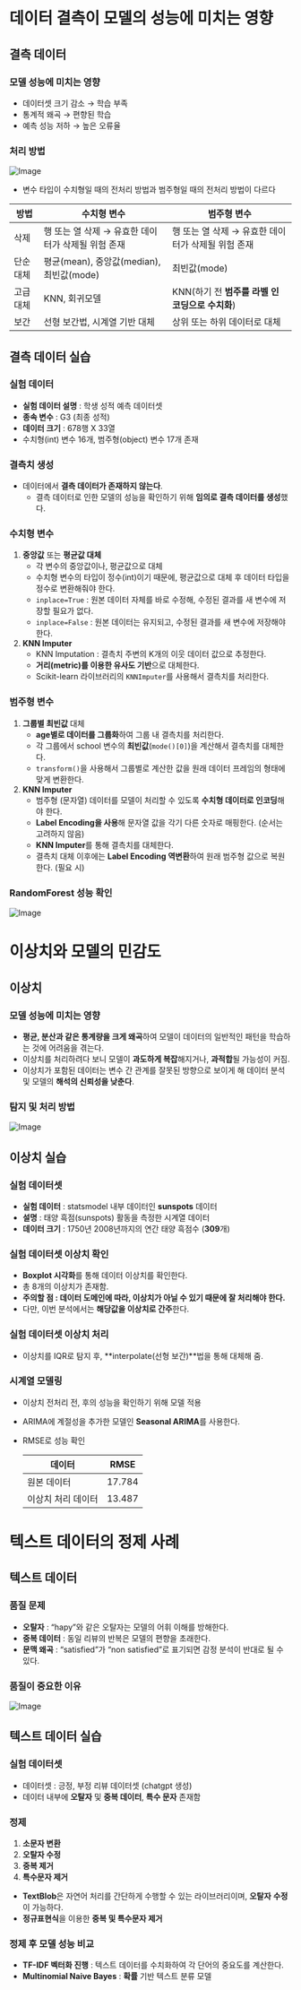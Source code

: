 # 데이터 결측이 모델의 성능에 미치는 영향

## 결측 데이터

### 모델 성능에 미치는 영향

- 데이터셋 크기 감소 → 학습 부족
- 통계적 왜곡 → 편향된 학습
- 예측 성능 저하 → 높은 오류율

### 처리 방법

![Image](https://github.com/user-attachments/assets/76d151fe-94da-44d8-8d58-394b29f7085f)

- 변수 타입이 수치형일 때의 전처리 방법과 범주형일 때의 전처리 방법이 다르다

| 방법 | 수치형 변수 | 범주형 변수 |
| --- | --- | --- |
| 삭제 | 행 또는 열 삭제 → 유효한 데이터가 삭제될 위험 존재 | 행 또는 열 삭제 → 유효한 데이터가 삭제될 위험 존재 |
| 단순대체 | 평균(mean), 중앙값(median), 최빈값(mode) | 최빈값(mode) |
| 고급대체 | KNN, 회귀모델 | KNN(하기 전 **범주를 라벨 인코딩으로 수치화**) |
| 보간 | 선형 보간법, 시계열 기반 대체 | 상위 또는 하위 데이터로 대체 |

## 결측 데이터 실습

### 실험 데이터

- **실험 데이터 설명** : 학생 성적 예측 데이터셋
- **종속 변수** : G3 (최종 성적)
- **데이터 크기** : 678행 X 33열
- 수치형(int) 변수 16개, 범주형(object) 변수 17개 존재

### 결측치 생성

- 데이터에서 **결측 데이터가 존재하지 않는다**.
    - 결측 데이터로 인한 모델의 성능을 확인하기 위해 **임의로 결측 데이터를 생성**했다.

### 수치형 변수

1. **중앙값** 또는 **평균값 대체**
    - 각 변수의 중앙값이나, 평균값으로 대체
    - 수치형 변수의 타입이 정수(int)이기 때문에, 평균값으로 대체 후 데이터 타입을 정수로 변환해줘야 한다.
    - `inplace=True` : 원본 데이터 자체를 바로 수정해, 수정된 결과를 새 변수에 저장할 필요가 없다.
    - `inplace=False` : 원본 데이터는 유지되고, 수정된 결과를 새 변수에 저장해야 한다.
2. **KNN Imputer**
    - KNN Imputation : 결측치 주변의 K개의 이웃 데이터 값으로 추정한다.
    - **거리(metric)를 이용한 유사도 기반**으로 대체한다.
    - Scikit-learn 라이브러리의 `KNNImputer`를 사용해서 결측치를 처리한다.

### 범주형 변수

1. **그룹별 최빈값** 대체
    - **age별로 데이터를 그룹화**하여 그룹 내 결측치를 처리한다.
    - 각 그룹에서 school 변수의 **최빈값**(`mode()[0]`)을 계산해서 결측치를 대체한다.
    - `transform()`을 사용해서 그룹별로 계산한 값을 원래 데이터 프레임의 형태에 맞게 변환한다.
2. **KNN Imputer**
    - 범주형 (문자열) 데이터를 모델이 처리할 수 있도록 **수치형 데이터로 인코딩**해야 한다.
    - **Label Encoding을 사용**해 문자열 값을 각기 다른 숫자로 매핑한다. (순서는 고려하지 않음)
    - **KNN Imputer**를 통해 결측치를 대체한다.
    - 결측치 대체 이후에는 **Label Encoding 역변환**하여 원래 범주형 값으로 복원한다. (필요 시)

### RandomForest 성능 확인

![Image](https://github.com/user-attachments/assets/6f8d0aa5-7c66-436a-a75b-e31cc3d9dd9b)

# 이상치와 모델의 민감도

## 이상치

### 모델 성능에 미치는 영향

- **평균, 분산과 같은 통계량을 크게 왜곡**하여 모델이 데이터의 일반적인 패턴을 학습하는 것에 어려움을 겪는다.
- 이상치를 처리하려다 보니 모델이 **과도하게 복잡**해지거나, **과적합**될 가능성이 커짐.
- 이상치가 포함된 데이터는 변수 간 관계를 잘못된 방향으로 보이게 해 데이터 분석 및 모델의 **해석의 신뢰성을 낮춘다**.

### 탐지 및 처리 방법

![Image](https://github.com/user-attachments/assets/2f41a69d-ab46-415c-b3ab-8e2c516ca005)

## 이상치 실습

### 실험 데이터셋

- **실험 데이터** : statsmodel 내부 데이터인 **sunspots** 데이터
- **설명** : 태양 흑점(sunspots) 활동을 측정한 시계열 데이터
- **데이터 크기** : 1750년 2008년까지의 연간 태양 흑점수 (**309**개)

### 실험 데이터셋 이상치 확인

- **Boxplot 시각화**를 통해 데이터 이상치를 확인한다.
- 총 8개의 이상치가 존재함.
- **주의할 점 : 데이터 도메인에 따라, 이상치가 아닐 수 있기 때문에 잘 처리해야 한다.**
- 다만, 이번 분석에서는 **해당값을 이상치로 간주**한다.

### 실험 데이터셋 이상치 처리

- 이상치를 IQR로 탐지 후, **interpolate(선형 보간)**법을 통해 대체해 줌.

### 시계열 모델링

- 이상치 전처리 전, 후의 성능을 확인하기 위해 모델 적용
- ARIMA에 계절성을 추가한 모델인 **Seasonal ARIMA**를 사용한다.
- RMSE로 성능 확인
    
    
    | 데이터 | RMSE |
    | --- | --- |
    | 원본 데이터 | 17.784 |
    | 이상치 처리 데이터 | 13.487 |

# 텍스트 데이터의 정제 사례

## 텍스트 데이터

### 품질 문제

- **오탈자** : “hapy”와 같은 오탈자는 모델의 어휘 이해를 방해한다.
- **중복 데이터** : 동일 리뷰의 반복은 모델의 편향을 초래한다.
- **문맥 왜곡** : “satisfied”가 “non satisfied”로 표기되면 감정 분석이 반대로 될 수 있다.

### 품질이 중요한 이유

![Image](https://github.com/user-attachments/assets/68aae4fb-2f6a-4737-a17c-c6f7b7d7b4e1)

## 텍스트 데이터 실습

### 실험 데이터셋

- 데이터셋 : 긍정, 부정 리뷰 데이터셋 (chatgpt 생성)
- 데이터 내부에 **오탈자** 및 **중복 데이터**, **특수 문자** 존재함

### 정제

1. **소문자 변환**
2. **오탈자 수정**
3. **중복 제거**
4. **특수문자 제거**
- **TextBlob**은 자연어 처리를 간단하게 수행할 수 있는 라이브러리이며, **오탈자** **수정**이 가능하다.
- **정규표현식**을 이용한 **중복 및 특수문자 제거**

### 정제 후 모델 성능 비교

- **TF-IDF 벡터화 진행** : 텍스트 데이터를 수치화하여 각 단어의 중요도를 계산한다.
- **Multinomial Naive Bayes** : **확률** 기반 텍스트 분류 모델
